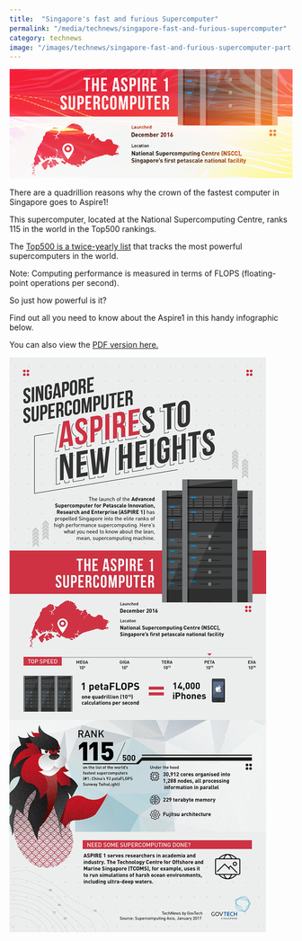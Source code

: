 ```yaml
---
title:  "Singapore's fast and furious Supercomputer"
permalink: "/media/technews/singapore-fast-and-furious-supercomputer"
category: technews
image: "/images/technews/singapore-fast-and-furious-supercomputer-part-1.png"
---
```


![Singapore's fast and furious Supercomputer](/images/technews/singapore-fast-and-furious-supercomputer-part-1.png)

There are a quadrillion reasons why the crown of the fastest computer in Singapore goes to Aspire1!

This supercomputer, located at the National Supercomputing Centre, ranks 115 in the world in the Top500 rankings.

The [Top500 is a twice-yearly list](https://www.top500.org/list/2016/11/?page=2) that tracks the most powerful supercomputers in the world.

Note: Computing performance is measured in terms of FLOPS (floating-point operations per second).

So just how powerful is it?

Find out all you need to know about the Aspire1 in this handy infographic below.

You can also view the [PDF version here.](https://www.tech.gov.sg/-/media/GovTech/TechNews/Innovation/2017/01/GovTech-TechNews-ASPIRE-1-infographic.pdf)

![Singapore's fast and furious Supercomputer](/images/technews/singapore-fast-and-furious-supercomputer-part-2.png)
